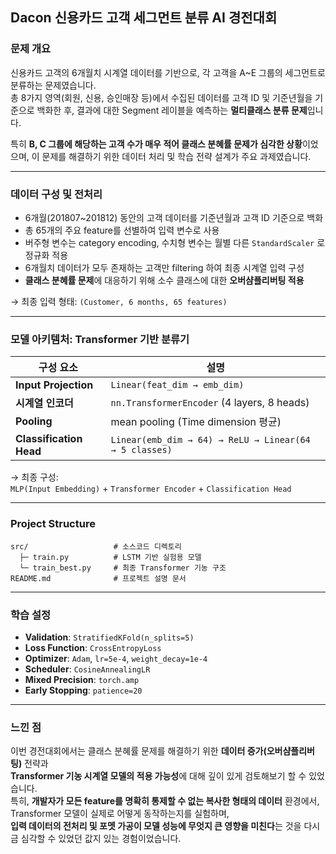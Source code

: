 ## Dacon 신용카드 고객 세그먼트 분류 AI 경전대회

### 문제 개요  
신용카드 고객의 6개월치 시계열 데이터를 기반으로, 각 고객을 A~E 그룹의 세그먼트로 분류하는 문제였습니다.  
총 8가지 영역(회원, 신용, 승인매장 등)에서 수집된 데이터를 고객 ID 및 기준년월을 기준으로 백화한 후,  결과에 대한 Segment 레이블을 예측하는 **멀티클래스 분류 문제**입니다.

특히 **B, C 그룹에 해당하는 고객 수가 매우 적어 클래스 분혜률 문제가 심각한 상황**이었으며,  이 문제를 해결하기 위한 데이터 처리 및 학습 전략 설계가 주요 과제였습니다.

---

### 데이터 구성 및 전처리

- 6개월(201807~201812) 동안의 고객 데이터를 기준년월과 고객 ID 기준으로 백화  
- 총 65개의 주요 feature를 선별하여 입력 변수로 사용  
- 버주형 변수는 category encoding, 수치형 변수는 월별 다른 `StandardScaler` 로 정규화 적용  
- 6개월치 데이터가 모두 존재하는 고객만 filtering 하여 최종 시계열 입력 구성  
- **클래스 분혜률 문제**에 대응하기 위해 소수 클래스에 대한 **오버샴플리버팅 적용**

→ 최종 입력 형태: `(Customer, 6 months, 65 features)`

---

### 모델 아키템처: Transformer 기반 분류기

| 구성 요소 | 설명 |
|-----------|------|
| **Input Projection** | `Linear(feat_dim → emb_dim)` |
| **시계열 인코더** | `nn.TransformerEncoder` (4 layers, 8 heads) |
| **Pooling** | mean pooling (Time dimension 평균) |
| **Classification Head** | `Linear(emb_dim → 64) → ReLU → Linear(64 → 5 classes)` |

→ 최종 구성:  
`MLP(Input Embedding)` + `Transformer Encoder` + `Classification Head`

---

### Project Structure

```
src/                   # 소스코드 디렉토리
  ├─ train.py          # LSTM 기반 실험용 모델
  └─ train_best.py     # 최종 Transformer 기농 구조
README.md              # 프로젝트 설명 문서
```

---

### 학습 설정  

- **Validation**: `StratifiedKFold(n_splits=5)`  
- **Loss Function**: `CrossEntropyLoss`  
- **Optimizer**: `Adam`, `lr=5e-4`, `weight_decay=1e-4`  
- **Scheduler**: `CosineAnnealingLR`  
- **Mixed Precision**: `torch.amp`  
- **Early Stopping**: `patience=20`

---

### 느낀 점  

이번 경전대회에서는 클래스 분혜률 문제를 해결하기 위한 **데이터 증가(오버샴플리버팅)** 전략과  
**Transformer 기농 시계열 모델의 적용 가능성**에 대해 깊이 있게 검토해보기 할 수 있었습니다.  
특히, **개발자가 모든 feature를 명확히 통제할 수 없는 복사한 형태의 데이터** 환경에서,  
Transformer 모델이 실제로 어떻게 동작하는지를 실험하며,  
**입력 데이터의 전처리 및 포멧 가공이 모델 성능에 무엇지 큰 영향을 미친다**는 것을 다시금 심각할 수 있었던 값지 있는 경험이었습니다.
